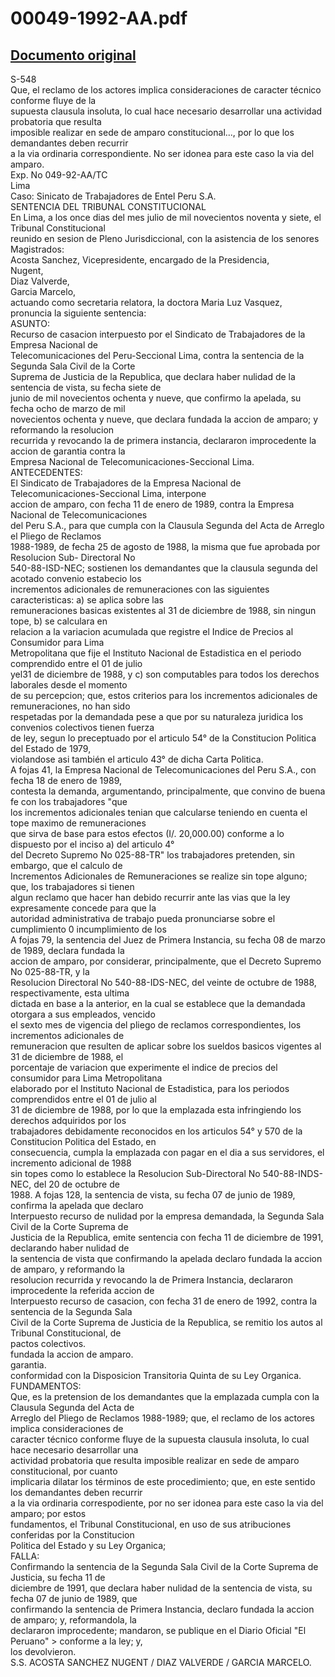 
00049-1992-AA.pdf
=================
  
[Documento original](https://tc.gob.pe/jurisprudencia/1997/00049-1992-AA.pdf)  
---  
S-548  
Que, el reclamo de los actores implica consideraciones de caracter técnico conforme fluye de la  
supuesta clausula insoluta, lo cual hace necesario desarrollar una actividad probatoria que resulta  
imposible realizar en sede de amparo constitucional..., por lo que los demandantes deben recurrir  
a la via ordinaria correspondiente. No ser idonea para este caso la via del amparo.  
Exp. No 049-92-AA/TC  
Lima  
Caso: Sinicato de Trabajadores de Entel Peru S.A.  
SENTENCIA DEL TRIBUNAL CONSTITUCIONAL  
En Lima, a los once dias del mes julio de mil novecientos noventa y siete, el Tribunal Constitucional  
reunido en sesion de Pleno Jurisdiccional, con la asistencia de los senores Magistrados:  
Acosta Sanchez, Vicepresidente, encargado de la Presidencia,  
Nugent,  
Diaz Valverde,  
Garcia Marcelo,  
actuando como secretaria relatora, la doctora Maria Luz Vasquez, pronuncia la siguiente sentencia:  
ASUNTO:  
Recurso de casacion interpuesto por el Sindicato de Trabajadores de la Empresa Nacional de  
Telecomunicaciones del Peru-Seccional Lima, contra la sentencia de la Segunda Sala Civil de la Corte  
Suprema de Justicia de la Republica, que declara haber nulidad de la sentencia de vista, su fecha siete de  
junio de mil novecientos ochenta y nueve, que confirmo la apelada, su fecha ocho de marzo de mil  
novecientos ochenta y nueve, que declara fundada la accion de amparo; y reformando la resolucion  
recurrida y revocando la de primera instancia, declararon improcedente la accion de garantia contra la  
Empresa Nacional de Telecomunicaciones-Seccional Lima.  
ANTECEDENTES:  
El Sindicato de Trabajadores de la Empresa Nacional de Telecomunicaciones-Seccional Lima, interpone  
accion de amparo, con fecha 11 de enero de 1989, contra la Empresa Nacional de Telecomunicaciones  
del Peru S.A., para que cumpla con la Clausula Segunda del Acta de Arreglo el Pliego de Reclamos  
1988-1989, de fecha 25 de agosto de 1988, la misma que fue aprobada por Resolucion Sub- Directoral No  
540-88-ISD-NEC; sostienen los demandantes que la clausula segunda del acotado convenio estabecio los  
incrementos adicionales de remuneraciones con las siguientes caracteristicas: a) se aplica sobre las  
remuneraciones basicas existentes al 31 de diciembre de 1988, sin ningun tope, b) se calculara en  
relacion a la variacion acumulada que registre el Indice de Precios al Consumidor para Lima  
Metropolitana que fije el Instituto Nacional de Estadistica en el periodo comprendido entre el 01 de julio  
yel31 de diciembre de 1988, y c) son computables para todos los derechos laborales desde el momento  
de su percepcion; que, estos criterios para los incrementos adicionales de remuneraciones, no han sido  
respetadas por la demandada pese a que por su naturaleza juridica los convenios colectivos tienen fuerza  
de ley, segun lo preceptuado por el articulo 54° de la Constitucion Politica del Estado de 1979,  
violandose asi también el articulo 43° de dicha Carta Politica.  
A fojas 41, la Empresa Nacional de Telecomunicaciones del Peru S.A., con fecha 18 de enero de 1989,  
contesta la demanda, argumentando, principalmente, que convino de buena fe con los trabajadores "que  
los incrementos adicionales tenian que calcularse teniendo en cuenta el tope maximo de remuneraciones  
que sirva de base para estos efectos (I/. 20,000.00) conforme a lo dispuesto por el inciso a) del articulo 4°  
del Decreto Supremo No 025-88-TR" los trabajadores pretenden, sin embargo, que el calculo de  
Incrementos Adicionales de Remuneraciones se realize sin tope alguno; que, los trabajadores si tienen  
algun reclamo que hacer han debido recurrir ante las vias que la ley expresamente concede para que la  
autoridad administrativa de trabajo pueda pronunciarse sobre el cumplimiento 0 incumplimiento de los  
A fojas 79, la sentencia del Juez de Primera Instancia, su fecha 08 de marzo de 1989, declara fundada la  
accion de amparo, por considerar, principalmente, que el Decreto Supremo No 025-88-TR, y la  
Resolucion Directoral No 540-88-IDS-NEC, del veinte de octubre de 1988, respectivamente, esta ultima  
dictada en base a la anterior, en la cual se establece que la demandada otorgara a sus empleados, vencido  
el sexto mes de vigencia del pliego de reclamos correspondientes, los incrementos adicionales de  
remuneracion que resulten de aplicar sobre los sueldos basicos vigentes al 31 de diciembre de 1988, el  
porcentaje de variacion que experimente el indice de precios del consumidor para Lima Metropolitana  
elaborado por el Instituto Nacional de Estadistica, para los periodos comprendidos entre el 01 de julio al  
31 de diciembre de 1988, por lo que la emplazada esta infringiendo los derechos adquiridos por los  
trabajadores debidamente reconocidos en los articulos 54° y 570 de la Constitucion Politica del Estado, en  
consecuencia, cumpla la emplazada con pagar en el dia a sus servidores, el incremento adicional de 1988  
sin topes como lo establece la Resolucion Sub-Directoral No 540-88-INDS-NEC, del 20 de octubre de  
1988. A fojas 128, la sentencia de vista, su fecha 07 de junio de 1989, confirma la apelada que declaro  
Interpuesto recurso de nulidad por la empresa demandada, la Segunda Sala Civil de la Corte Suprema de  
Justicia de la Republica, emite sentencia con fecha 11 de diciembre de 1991, declarando haber nulidad de  
la sentencia de vista que confirmando la apelada declaro fundada la accion de amparo, y reformando la  
resolucion recurrida y revocando la de Primera Instancia, declararon improcedente la referida accion de  
Interpuesto recurso de casacion, con fecha 31 de enero de 1992, contra la sentencia de la Segunda Sala  
Civil de la Corte Suprema de Justicia de la Republica, se remitio los autos al Tribunal Constitucional, de  
pactos colectivos.  
fundada la accion de amparo.  
garantia.  
conformidad con la Disposicion Transitoria Quinta de su Ley Organica.  
FUNDAMENTOS:  
Que, es la pretension de los demandantes que la emplazada cumpla con la Clausula Segunda del Acta de  
Arreglo del Pliego de Reclamos 1988-1989; que, el reclamo de los actores implica consideraciones de  
caracter técnico conforme fluye de la supuesta clausula insoluta, lo cual hace necesario desarrollar una  
actividad probatoria que resulta imposible realizar en sede de amparo constitucional, por cuanto  
implicaria dilatar los términos de este procedimiento; que, en este sentido los demandantes deben recurrir  
a la via ordinaria correspodiente, por no ser idonea para este caso la via del amparo; por estos  
fundamentos, el Tribunal Constitucional, en uso de sus atribuciones conferidas por la Constitucion  
Politica del Estado y su Ley Organica;  
FALLA:  
Confirmando la sentencia de la Segunda Sala Civil de la Corte Suprema de Justicia, su fecha 11 de  
diciembre de 1991, que declara haber nulidad de la sentencia de vista, su fecha 07 de junio de 1989, que  
confirmando la sentencia de Primera Instancia, declaro fundada la accion de amparo; y, reformandola, la  
declararon improcedente; mandaron, se publique en el Diario Oficial "El Peruano" > conforme a la ley; y,  
los devolvieron.  
S.S. ACOSTA SANCHEZ NUGENT / DIAZ VALVERDE / GARCIA MARCELO.